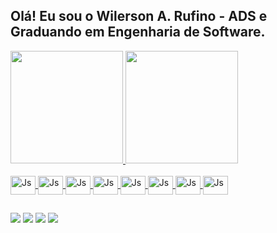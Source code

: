 ## Olá! Eu sou o Wilerson A. Rufino - ADS e Graduando em Engenharia de Software.


<div>
  <a href="https://github.com/wilfoz">
  <img height="180em" src="https://github-readme-stats.vercel.app/api?username=wilfoz&show_icons=true&theme=dark&include_all_commits=true&count_private=true"/>
  <img height="180em" src="https://github-readme-stats.vercel.app/api/top-langs/?username=wilfoz&layout=compact&langs_count=16&theme=dark"/>
</div>
<div style="display: inline_block"><br>
  <img align="center" alt="Js" height="30" width="40" src='https://cdn.jsdelivr.net/gh/devicons/devicon/icons/css3/css3-original.svg'>
  <img align="center" alt="Js" height="30" width="40" src='https://cdn.jsdelivr.net/gh/devicons/devicon/icons/html5/html5-original.svg'>
  <img align="center" alt="Js" height="30" width="40" src='https://cdn.jsdelivr.net/gh/devicons/devicon/icons/javascript/javascript-original.svg'>
  <img align="center" alt="Js" height="30" width="40" src='https://cdn.jsdelivr.net/gh/devicons/devicon/icons/typescript/typescript-original.svg'>
  <img align="center" alt="Js" height="30" width="40" src='https://cdn.jsdelivr.net/gh/devicons/devicon/icons/angularjs/angularjs-original.svg'>
  <img align="center" alt="Js" height="30" width="40" src='https://cdn.jsdelivr.net/gh/devicons/devicon/icons/react/react-original.svg'>
  <img align="center" alt="Js" height="30" width="40" src='https://cdn.jsdelivr.net/gh/devicons/devicon/icons/nodejs/nodejs-original.svg'>
  <img align="center" alt="Js" height="30" width="40" src='https://cdn.jsdelivr.net/gh/devicons/devicon/icons/docker/docker-original.svg'>
</div>
  
  ##
  
<div>
  <a href="#" target="_blank"><img src="https://img.shields.io/badge/YouTube-FF0000?style=for-the-badge&logo=youtube&logoColor=white" target="_blank"></a>
  <a href="#" target="_blank"><img src="https://img.shields.io/badge/-Instagram-%23E4405F?style=for-the-badge&logo=instagram&logoColor=white" target="_blank"></a> 
  <a href = "#"><img src="https://img.shields.io/badge/Gmail-D14836?style=for-the-badge&logo=gmail&logoColor=white" target="_blank"></a>
  <a href="linkedin.com/in/wilerson-antonio-rufino-3b617a36" target="_blank"><img src="https://img.shields.io/badge/-LinkedIn-%230077B5?style=for-the-badge&logo=linkedin&logoColor=white" target="_blank"></a>   
</div>

<!-- ![Snake animation](https://github.com/wilfoz/wilfoz/blob/output/github-contribution-grid-snake.svg) -->
